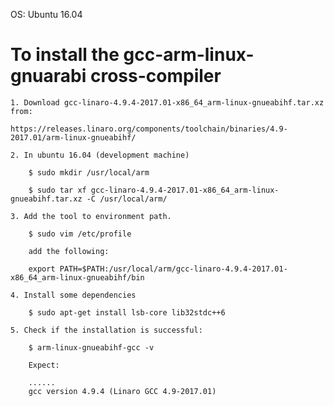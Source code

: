 OS: Ubuntu 16.04

# To install the gcc-arm-linux-gnuarabi cross-compiler

	1. Download gcc-linaro-4.9.4-2017.01-x86_64_arm-linux-gnueabihf.tar.xz from:

	https://releases.linaro.org/components/toolchain/binaries/4.9-2017.01/arm-linux-gnueabihf/

	2. In ubuntu 16.04 (development machine)

		$ sudo mkdir /usr/local/arm

		$ sudo tar xf gcc-linaro-4.9.4-2017.01-x86_64_arm-linux-gnueabihf.tar.xz -C /usr/local/arm/

	3. Add the tool to environment path.

		$ sudo vim /etc/profile

		add the following:

		export PATH=$PATH:/usr/local/arm/gcc-linaro-4.9.4-2017.01-x86_64_arm-linux-gnueabihf/bin

	4. Install some dependencies

		$ sudo apt-get install lsb-core lib32stdc++6

	5. Check if the installation is successful:

		$ arm-linux-gnueabihf-gcc -v

		Expect:

		......
		gcc version 4.9.4 (Linaro GCC 4.9-2017.01)

